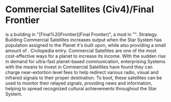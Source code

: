 # Commercial Satellites (Civ4)/Final Frontier

 is a building in "[Final%20Frontier](Final Frontier)", a mod in "".
Strategy.
Building Commercial Satellites increases output when the Star System has population assigned to the Planet it's built upon, while also providing a small amount of .
Civilopedia entry.
Commercial Satellites are one of the most cost-effective ways for a planet to increase its income. With the sudden rise in demand for ultra-fast planet-based communication, enterprising Systems with the means to invest in Commercial Satellites have found they can charge near-extortion level fees to help redirect various radio, visual and infrared signals to their proper destination. To boot, these satellites can be used to monitor their relayed signals, providing news and information, helping to spread recognized cultural achievements throughout the Star System.